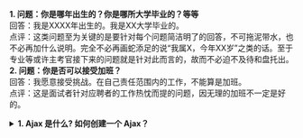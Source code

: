 __1. 问题：你是哪年出生的？你是哪所大学毕业的？等等__  
   回答：我是XXXX年出生的。我是XX大学毕业的。  
   点评：这类问题至为关键的是要针对每个问题简洁明了的回答，不可拖泥带水，也不必再加什么说明。完全不必再画蛇添足的说“我属X，今年XX岁”之类的话。至于专业等或许主考官接下来的问题就是针对此而言的，故而不必迫不及待和盘托出。  
__2. 问题：你是否可以接受加班？__  
   回答：我愿意接受挑战。在自己责任范围内的工作，不能算是加班。  
   点评：这是面试者针对应聘者的工作热忱而提的问题，因无理的加班不一定是好的。  

<b><details><summary>1. Ajax 是什么? 如何创建一个 Ajax？</summary></b>

答案：Ajax 全称是 asychronous javascript and xml，可以说是已有技术的组合，主要用来实现客户端与服务器端的异步交互，实现页面的局部刷新。

基本步骤 4 步走：（创建对象、建立连接、发送数据、接收数据）

解析：

``` 

    1：我要创建一个XMLHttpRequest 对象。
    var xhr=new XMLHttpRequest() 创建对象

    2：我要发送请求，我要跟服务器建立一个连接。

    xhr.open("type 提交方式", "url  提交的地址")

    2.1:如果是post请求，需要设置请求头

    xhr.setRequestHeader("Content-Type","application/x-www-form-urlencoded");
